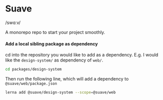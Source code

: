 # Suave 
/swɑːv/

A monorepo repo to start your project smoothly.


#### Add a local sibling package as dependency

cd into the repository you would like to add as a dependency.
E.g. I would like the `design-system/` as dependency of `web/`.

```bash
cd packages/design-system
```

Then run the following line, which will add a dependency to `@suave/web/package.json`

```bash
lerna add @suave/design-system --scope=@suave/web
```

